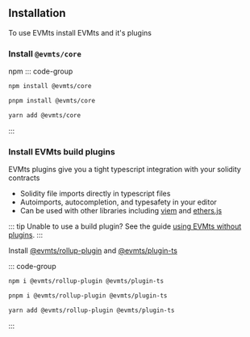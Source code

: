 ## Installation

To use EVMts install EVMts and it's plugins

### Install `@evmts/core`

npm
::: code-group

```bash [npm]
npm install @evmts/core
```

```bash [pnpm]
pnpm install @evmts/core
```

```bash [yarn]
yarn add @evmts/core
```

:::

### Install EVMts build plugins

EVMts plugins give you a tight typescript integration with your solidity contracts

- Solidity file imports directly in typescript files
- Autoimports, autocompletion, and typesafety in your editor
- Can be used with other libraries including [viem](../guide/viem-usage.md) and [ethers.js](../guide/ethers-usage.md)

::: tip
Unable to use a build plugin? See the guide [using EVMts without plugins](../guide/using-evmts-without-plugins.md).
:::

Install [@evmts/rollup-plugin](../plugin-reference/rollup.md) and [@evmts/plugin-ts](../plugin-reference/rollup.md)

::: code-group

```bash [npm]
npm i @evmts/rollup-plugin @evmts/plugin-ts
```

```bash [pnpm]
pnpm i @evmts/rollup-plugin @evmts/plugin-ts
```

```bash [yarn]
yarn add @evmts/rollup-plugin @evmts/plugin-ts
```

:::
